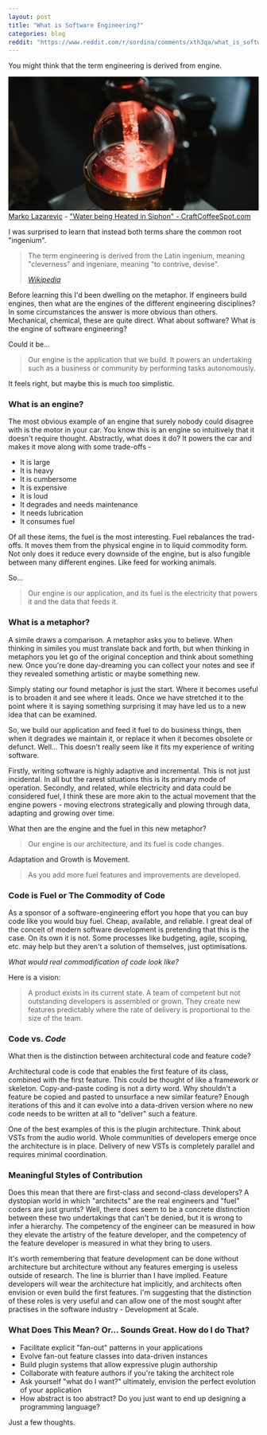 ```yaml
---
layout: post
title: "What is Software Engineering?"
categories: blog
reddit: "https://www.reddit.com/r/sordina/comments/xth3qa/what_is_software_engineering_bows_and_arrows/"
---
```


You might think that the term engineering is derived from engine.

<p class="attribution">
	<img src="/images/software-engineering/siphon.jpg" class="image fit" />
	<a href="https://flic.kr/ps/3YEVGj">Marko Lazarevic</a> -
	<a href="https://craftcoffeespot.com/">"Water being Heated in Siphon" - CraftCoffeeSpot.com</a>
</p>

<!--more-->

I was surprised to learn that instead both terms share the common root "ingenium".

> The term engineering is derived from the Latin ingenium, meaning "cleverness" and ingeniare, meaning "to contrive, devise".
>
> *[Wikipedia](https://en.wikipedia.org/wiki/Engineering#cite_note-2)*

Before learning this I'd been dwelling on the metaphor. If engineers build
engines, then what are the engines of the different engineering disciplines? In
some circumstances the answer is more obvious than others. Mechanical,
chemical, these are quite direct. What about software? What is the engine of
software engineering?

Could it be...

> Our engine is the application that we build. It powers an
undertaking such as a business or community by performing tasks autonomously.

It feels right, but maybe this is much too simplistic.


### What is an engine?

The most obvious example of an engine that surely nobody could disagree with
is the motor in your car. You know this is an engine so intuitively that it
doesn't require thought. Abstractly, what does it do? It powers the car and
makes it move along with some trade-offs -

* It is large
* It is heavy
* It is cumbersome
* It is expensive
* It is loud
* It degrades and needs maintenance
* It needs lubrication
* It consumes fuel

Of all these items, the fuel is the most interesting. Fuel rebalances the
trad-offs. It moves them from the physical engine in to liquid commodity form.
Not only does it reduce every downside of the engine, but is also fungible
between many different engines. Like feed for working animals.

So...

> Our engine is our application, and its fuel is the electricity that powers
> it and the data that feeds it.


### What is a metaphor?

A simile draws a comparison. A metaphor asks you to believe. When thinking in
similes you must translate back and forth, but when thinking in metaphors you
let go of the original conception and think about something new. Once you're
done day-dreaming you can collect your notes and see if they revealed something
artistic or maybe something new.

Simply stating our found metaphor is just the start. Where it becomes useful is
to broaden it and see where it leads. Once we have stretched it to the point where
it is saying something surprising it may have led us to a new idea that can be
examined.

So, we build our application and feed it fuel to do business things, then when
it degrades we maintain it, or replace it when it becomes obsolete or defunct.
Well... This doesn't really seem like it fits my experience of writing software.

Firstly, writing software is highly adaptive and incremental. This is not just
incidental. In all but the rarest situations this is its primary mode of operation.
Secondly, and related, while electricity and data could be considered fuel, I think
these are more akin to the actual movement that the engine powers - moving
electrons strategically and plowing through data, adapting and growing over time.

What then are the engine and the fuel in this new metaphor?

> Our engine is our architecture, and its fuel is code changes.

Adaptation and Growth is Movement.

> As you add more fuel features and improvements are developed.


### Code is Fuel or The Commodity of Code

As a sponsor of a software-engineering effort you hope that you can buy code
like you would buy fuel. Cheap, available, and reliable. I great deal of the
conceit of modern software development is pretending that this is the case.
On its own it is not. Some processes like budgeting, agile, scoping, etc. may
help but they aren't a solution of themselves, just optimisations.

*What would real commodification of code look like?*

Here is a vision:

> A product exists in its current state. A team of competent but not outstanding
> developers is assembled or grown. They create new features predictably where
> the rate of delivery is proportional to the size of the team.


### Code vs. *Code*

What then is the distinction between architectural code and feature code?

Architectural code is code that enables the first feature of its class,
combined with the first feature. This could be thought of like a
framework or skeleton. Copy-and-paste coding is not a dirty word. Why
shouldn't a feature be copied and pasted to unsurface a new similar feature?
Enough iterations of this and it can evolve into a data-driven version
where no new code needs to be written at all to "deliver" such a feature.

One of the best examples of this is the plugin architecture. Think about
VSTs from the audio world. Whole communities of developers emerge once the
architecture is in place. Delivery of new VSTs is completely parallel
and requires minimal coordination.


### Meaningful Styles of Contribution

Does this mean that there are first-class and second-class developers?
A dystopian world in which "architects" are the real engineers and
"fuel" coders are just grunts? Well, there does seem to be a concrete
distinction between these two undertakings that can't be denied, but
it is wrong to infer a hierarchy. The competency of the engineer can
be measured in how they elevate the artistry of the feature developer,
and the competency of the feature developer is measured in what they
bring to users.

It's worth remembering that feature development can be done without
architecture but architecture without any features emerging is useless outside
of research. The line is blurrier than I have implied. Feature developers will
wear the architecture hat implicitly, and architects often envision or even
build the first features. I'm suggesting that the distinction of these roles is
very useful and can allow one of the most sought after practises in the
software industry - Development at Scale.


### What Does This Mean? Or... Sounds Great. How do I do That?

* Facilitate explicit "fan-out" patterns in your applications
* Evolve fan-out feature classes into data-driven instances
* Build plugin systems that allow expressive plugin authorship
* Collaborate with feature authors if you're taking the architect role
* Ask yourself "what do I want?" ultimately, envision the perfect evolution of your application
* How abstract is too abstract? Do you just want to end up designing a programming language?

Just a few thoughts.

